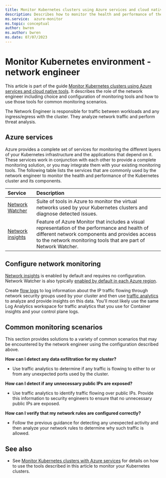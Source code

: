 ```yaml
---
title: Monitor Kubernetes clusters using Azure services and cloud native tools - network engineer
description: Describes how to monitor the health and performance of the layers of your Kubernetes environment managed by the network engineer using Azure Monitor and cloud native services in Azure.
ms.service:  azure-monitor
ms.topic: conceptual
author: bwren
ms.author: bwren
ms.date: 07/07/2023
---
```


# Monitor Kubernetes environment - network engineer
This article is part of the guide [Monitor Kubernetes clusters using Azure services and cloud native tools](monitor-kubernetes.md). It describes the role of the network engineer including choice and configuration of monitoring tools and how to use those tools for common monitoring scenarios.

The Network Engineer is responsible for traffic between workloads and any ingress/egress with the cluster. They analyze network traffic and perform threat analysis.

## Azure services

Azure provides a complete set of services for monitoring the different layers of your Kubernetes infrastructure and the applications that depend on it. These services work in conjunction with each other to provide a complete monitoring solution, or you may integrate them with your existing monitoring tools. The following table lists the services that are commonly used by the network engineer to monitor the health and performance of the Kubernetes cluster and its components.  


| Service | Description |
|:---|:---|
| [Network Watcher](../../network-watcher/network-watcher-monitoring-overview.md) | Suite of tools in Azure to monitor the virtual networks used by your Kubernetes clusters and diagnose detected issues. |
| [Network insights](../../network-watcher/network-insights-overview.md) | Feature of Azure Monitor that includes a visual representation of the performance and health of different network components and provides access to the network monitoring tools that are part of Network Watcher. |


## Configure network monitoring

[Network insights](../../network-watcher/network-insights-overview.md) is enabled by default and requires no configuration. Network Watcher is also typically [enabled by default in each Azure region](../../network-watcher/network-watcher-create.md). 

Create [flow logs](../../network-watcher/network-watcher-nsg-flow-logging-overview.md) to log information about the IP traffic flowing through network security groups used by your cluster and then use [traffic analytics](../../network-watcher/traffic-analytics.md) to analyze and provide insights on this data. You'll most likely use the same Log Analytics workspace for traffic analytics that you use for Container insights and your control plane logs.


## Common monitoring scenarios
This section provides solutions to a variety of common scenarios that may be encountered by the network engineer using the configuration described above.

**How can I detect any data exfiltration for my cluster?**

 - Use traffic analytics to determine if any traffic is flowing to either to or from any unexpected ports used by the cluster.

**How can I detect if any unnecessary public IPs are exposed?**

- Use traffic analytics to identify traffic flowing over public IPs. Provide this information to security engineers to ensure that no unnecessary public IPs are exposed.

**How can I verify that my network rules are configured correctly?**
- Follow the previous guidance for detecting any unexpected activity and then analyze your network rules to determine why such traffic is allowed.


## See also

- See [Monitor Kubernetes clusters with Azure services](monitor-kubernetes-analyze.md) for details on how to use the tools described in this article to monitor your Kubernetes clusters.

